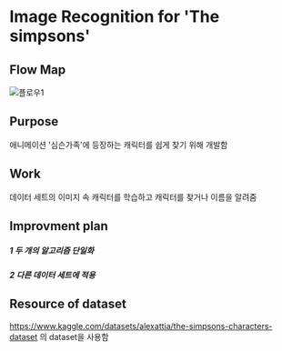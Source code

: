 # Image Recognition for 'The simpsons' 
## Flow Map
![플로우1](https://github.com/user-attachments/assets/c4036467-e767-4019-b8bc-c917742d9ab8)


## Purpose
애니메이션 '심슨가족'에 등장하는 캐릭터를 쉽게 찾기 위해 개발함

## Work
데이터 세트의 이미지 속 캐릭터를 학습하고 캐릭터를 찾거나 이름을 알려줌

## Improvment plan 
##### 1  두 개의 알고리즘 단일화
##### 2  다른 데이터 세트에 적용
 

## Resource of dataset
<https://www.kaggle.com/datasets/alexattia/the-simpsons-characters-dataset> 의 dataset을 사용함

